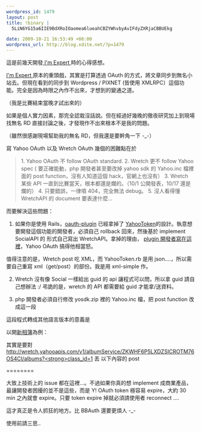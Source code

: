 ```yaml
--- 
wordpress_id: 1479
layout: post
title: !binary |
  5LiN6YG15a6IIE9BdXRoIOaomea6lueahCBZYWhvbyAvIFdyZXRjaCBBUEkg

date: 2009-10-21 16:53:49 +08:00
wordpress_url: http://blog.xdite.net/?p=1479
---
```

這是前幾天開發<a href="http://imexpert.tw"> I'm Expert </a>時的心得感想。

<a href="http://imexpert.tw"> I'm Expert </a>原本的重頭戲，其實是打算透過 OAuth 的方式，將文章同步到無名小站去。但現在看到的同步到 Wordpress / PIXNET (皆使用 XMLRPC）這個功能。完全是因為時限之內作不出來，才想到的變通之道。

（我是比賽結束當晚才試出來的）

如果是個人實力因素，那完全認栽沒話說。但在經過好幾晚的徹夜研究加上到現場找無名 RD 直接討論之後，才發現作不出來根本不是我的問題。

（雖然很感謝現場幫助我的無名 RD，但我還是要幹角一下 -_-）

寫 Yahoo OAuth 以及 Wretch OAuth 幾個的困難點在於

<blockquote>1. Yahoo OAuth 不 follow OAuth standard.
2. Wretch 更不 follow Yahoo spec ( 要正確能動，php 開發者甚至要改掉 yahoo sdk 的 Yahoo.inc 檔裡面的 post function，沒有人知道這個 hack，官網上也沒有）
3. Wretch 某些 API 一直到比賽當天，根本都還是爛的。（10/1 公開發表，10/17 還是爛的）
4. 只要錯誤，一律噴 404，完全無法 debug。
5. 沒人看得懂 WretchAPI 的 document 要表達什麼...
</blockquote>


而要解決這些問題：

1. 如果你是使用 Rails，<a href="http://github.com/pelle/oauth-plugin">oauth-plugin</a> 已經拿掉了 <a href="http://github.com/pelle/oauth-plugin/commit/339e807d4106a0c81e51a1380fe3843fe7791b19">YahooToken</a>的設計。執意想要開發這個功能的開發者，必須自己 rollback 回來，然後基於  implement SocialAPI 的  形式自己寫出 WretchAPI。拿掉的理由， <a href="http://stakeventures.com/articles/2009/10/06/why-yauth-is-not-oauth-4">plugin 開發者寫在這裡</a>，Yahoo OAuth 搞得他相當怒。

值得注意的是，Wretch post 吃 XML，而 YahooToken.rb 是用 json....，所以需要自己重寫 xml（get/post）的部份。我是用 xml-simple 作。

2. Wretch 沒有像 Social 一樣給出 guid 的 api 讓程式可以問，所以拿 guid 請自己想辦法 :/ 弔詭的是，wretch 的 API 都需要給 guid 才能拿/送資料。

3. php 開發者必須自行修改 yosdk.zip 裡的 Yahoo.inc 檔，把 post function 改成這一段

<script src="http://gist.github.com/214966.js"></script>

這段程式轉成其他語言版本的意義是

以開<a href="http://tw.developer.yahoo.com/wretch/api.php#albumService/[guid]/albums">新相簿</a>為例：

其實是要對 http://wretch.yahooapis.com/v1/albumService/ZKWHF6P5LXDZSICROTM76OS4CI/albums?<strong>class_id=1</strong> 丟 以下內容的 post

<script src="http://gist.github.com/214970.js"></script> 

========                                                                               

大致上技術上的 issue 都在這裡...。不過如果你真的想 implement 成商業產品，最讓開發者困擾的並不是這些，而是 Y! OAuth token 極容易 expire，大約 30 min 之內就會 expire。只要 token expire 掉就必須請使用者 reconnect ....

這才真正是令人抓狂的地方。比 BBAuth 還要更煩人 -_-

使用前請三思..

